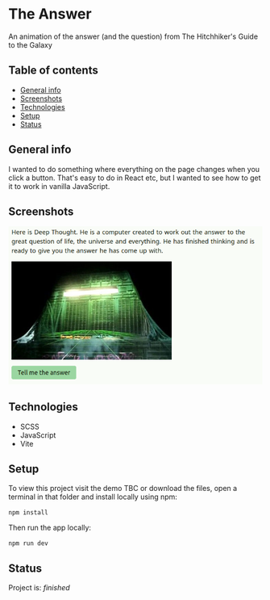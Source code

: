 # The Answer

An animation of the answer (and the question) from The Hitchhiker's Guide to the Galaxy

## Table of contents

- [General info](#general-info)
- [Screenshots](#screenshots)
- [Technologies](#technologies)
- [Setup](#setup)
- [Status](#status)

## General info

I wanted to do something where everything on the page changes when you click a button. That's easy to do in React etc, but I wanted to see how to get it to work in vanilla JavaScript.

## Screenshots

![Screenshot](screenshot.png)

## Technologies

- SCSS
- JavaScript
- Vite

## Setup

To view this project visit the demo TBC or download the files, open a terminal in that folder and install locally using npm:

```
npm install
```

Then run the app locally:

```
npm run dev
```

## Status

Project is: _finished_

